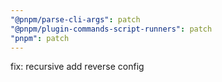 ```yaml
---
"@pnpm/parse-cli-args": patch
"@pnpm/plugin-commands-script-runners": patch
"pnpm": patch
---
```


fix: recursive add reverse config
